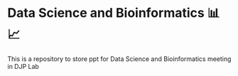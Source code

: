 # Data Science and Bioinformatics 📊📈
This is a repository to store ppt for Data Science and Bioinformatics meeting in DJP Lab
